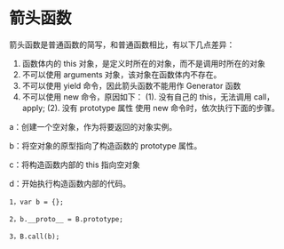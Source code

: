 # 箭头函数

箭头函数是普通函数的简写，和普通函数相比，有以下几点差异：

1. 函数体内的 this 对象，是定义时所在的对象，而不是调用时所在的对象
2. 不可以使用 arguments 对象，该对象在函数体内不存在。
3. 不可以使用 yield 命令，因此箭头函数不能用作 Generator 函数
4. 不可以使用 new 命令，原因如下：
   (1). 没有自己的 this，无法调用 call，apply;
   (2). 没有 prototype 属性
   使用 new 命令时，依次执行下面的步骤。

a：创建一个空对象，作为将要返回的对象实例。

b：将空对象的原型指向了构造函数的 prototype 属性。

c：将构造函数内部的 this 指向空对象

d：开始执行构造函数内部的代码。

```
1，var b = {};

2，b.__proto__ = B.prototype;

3，B.call(b);
```
